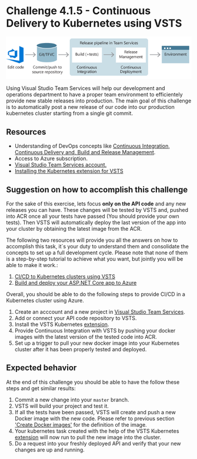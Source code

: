 # Challenge 4.1.5 - Continuous Delivery to Kubernetes using VSTS

![Release Pipeline](images/DevOpsPipeline.png)

Using Visual Studio Team Services will help our development and operations department to have a proper team environment to efficientely provide new stable releases into production. The main goal of this challenge is to automatically post a new release of our code into our production kubernetes cluster starting from a single git commit.

## Resources

* Understanding of DevOps concepts like [Continuous Integration, Continuous Delivery and, Build and Release Management](https://www.visualstudio.com/en-us/docs/build/get-started/ci-cd-part-1).
* Access to Azure subscription.
* [Visual Studio Team Services account.](https://www.visualstudio.com/team-services/)
* [Installing the Kubernetes extension for VSTS](https://marketplace.visualstudio.com/items?itemName=tsuyoshiushio.k8s-endpoint)

## Suggestion on how to accomplish this challenge

For the sake of this exercise, lets focus **only on the API code** and any new releases you can have. These changes will be tested by VSTS and, pushed into ACR once all your tests have passed (You should provide your own tests). Then VSTS will automatically deploy the last version of the app into your cluster by obtaining the latest image from the ACR.

The following two resources will provide you all the answers on how to accomplish this task, it´s your duty to understand them and consolidate the concepts to set up a full development cycle. Please note that none of them is a step-by-step tutorial to achieve what you want, but jointly you will be able to make it work.:

1. [CI/CD to Kubernetes clusters using VSTS](https://github.com/dtzar/blog/tree/master/CD-Kubernetes-VSTS)
1. [Build and deploy your ASP.NET Core app to Azure](https://www.visualstudio.com/en-us/docs/build/apps/aspnet/aspnetcore-to-azure#enable-continuous-integration-ci)

Overall, you should be able to do the following steps to provide CI/CD in a Kubernetes cluster using Azure.

1. Create an acccount and a new project in [Visual Studio Team Services](https://www.visualstudio.com/team-services/).
1. Add or connect your API code repository to VSTS.
1. Install the VSTS Kubernetes [extension](https://marketplace.visualstudio.com/items?itemName=tsuyoshiushio.k8s-endpoint).
1. Provide Continuous Integration with VSTS by pushing your docker images with the latest version of the tested code into ACR.
1. Set up a trigger to pull your new docker image into your Kubernetes cluster after it has been properly tested and deployed.

## Expected behavior

At the end of this challenge you should be able to have the follow these steps and get similar results:

1. Commit a new change into your `master` branch.
1. VSTS will build your project and test it.
1. If all the tests have been passed, VSTS will create and push a new Docker image with the new code. Please refer to previous section ['Create Docker images'][414] for the definition of the image.
1. Your kubernetes task created with the help of the VSTS Kubernetes [extension](https://marketplace.visualstudio.com/items?itemName=tsuyoshiushio.k8s-endpoint) will now run to pull the new image into the cluster.
1. Do a request into your freshly deployed API and verify that your new changes are up and running.


[414]: /stories/4/414_Docker.md


